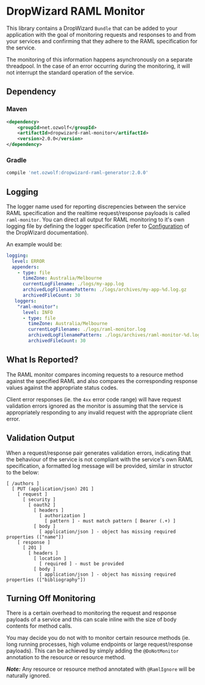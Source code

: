 # DropWizard RAML Monitor

This library contains a DropWizard `Bundle` that can be added to your application with the goal of monitoring requests and responses to and from your services and confirming that they adhere to the RAML specification for the service.

The monitoring of this information happens asynchronously on a separate threadpool.  In the case of an error occurring during the monitoring, it will not interrupt the standard operation of the service.

## Dependency

### Maven

```xml
<dependency>
    <groupId>net.ozwolf</groupId>
    <artifactId>dropwizard-raml-monitor</artifactId>
    <version>2.0.0</version>
</dependency>
```

### Gradle

```gradle
compile 'net.ozwolf:dropwizard-raml-generator:2.0.0'
```

## Logging

The logger name used for reporting discrepencies between the service RAML specification and the realtime request/response payloads is called `raml-monitor`.  You can direct all output for RAML monitoring to it's own logging file by defining the logger specification (refer to [Configuration](https://www.dropwizard.io/1.3.8/docs/manual/core.html#id4) of the DropWizard documentation).

An example would be:

```yaml
logging:
  level: ERROR
  appenders:
    - type: file
      timeZone: Australia/Melbourne
      currentLogFilename: ./logs/my-app.log
      archivedLogFilenamePattern: ./logs/archives/my-app-%d.log.gz
      archivedFileCount: 30
   loggers:
    "raml-monitor":
      level: INFO
      - type: file
        timeZone: Australia/Melbourne
        currentLogFilename: ./logs/raml-monitor.log
        archivedLogFilenamePattern: ./logs/archives/raml-monitor-%d.log.gz
        archivedFileCount: 30
```

## What Is Reported?

The RAML monitor compares incoming requests to a resource method against the specified RAML and also compares the corresponding response values against the appropriate status codes.

Client error responses (ie. the `4xx` error code range) will have request validation errors ignored as the monitor is assuming that the service is appropriately responding to any invalid request with the appropriate client error.

## Validation Output

When a request/response pair generates validation errors, indicating that the behaviour of the service is not compliant with the service's own RAML specification, a formatted log message will be provided, similar in structor to the below:

```
[ /authors ]
  [ PUT (application/json) 201 ]
    [ request ]
      [ security ]
        [ oauth2 ]
          [ headers ]
            [ authorization ]
              [ pattern ] - must match pattern [ Bearer (.+) ]
          [ body ]
            [ application/json ] - object has missing required properties (["name"])
    [ response ]
      [ 201 ]
        [ headers ]
          [ location ]
            [ required ] - must be provided
          [ body ]
            [ application/json ] - object has missing required properties (["bibliography"])
```

## Turning Off Monitoring

There is a certain overhead to monitoring the request and response payloads of a service and this can scale inline with the size of body contents for method calls.

You may decide you do not with to monitor certain resource methods (ie. long running processes, high volume endpoints or large request/response payloads).  This can be achieved by simply adding the `@DoNotMonitor` annotation to the resource or resource method.

**_Note:_** Any resource or resource method annotated with `@RamlIgnore` will be naturally ignored. 